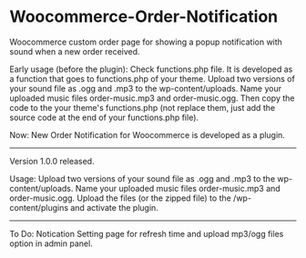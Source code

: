 # Woocommerce-Order-Notification

Woocommerce custom order page for showing a popup notification with sound when a new order received. 

Early usage (before the plugin): Check functions.php file. It is developed as a function that goes to functions.php of your theme. Upload two versions of your sound file as .ogg and .mp3 to the wp-content/uploads. Name your uploaded music files order-music.mp3 and order-music.ogg. Then copy the code to the your theme's functions.php (not replace them, just add the source code at the end of your functions.php file).

Now: New Order Notification for Woocommerce is developed as a plugin.

---
Version 1.0.0 released.

Usage: Upload two versions of your sound file as .ogg and .mp3 to the wp-content/uploads. Name your uploaded music files order-music.mp3 and order-music.ogg. Upload the files (or the zipped file) to the /wp-content/plugins and activate the plugin.

---

To Do: Notication Setting page for refresh time and upload mp3/ogg files option in admin panel.
